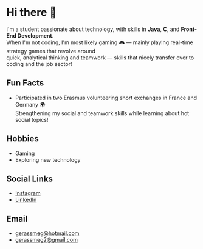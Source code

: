 # Hi there 👋

I'm a student passionate about technology, with skills in **Java**, **C**, and **Front-End Development**.  
When I'm not coding, I'm most likely gaming 🎮 — mainly playing real-time strategy games that revolve around  
quick, analytical thinking and teamwork — skills that nicely transfer over to coding and the job sector!

## Fun Facts
- Participated in two Erasmus volunteering short exchanges in France and Germany 🌍  
  Strengthening my social and teamwork skills while learning about hot social topics!

## Hobbies
- Gaming
- Exploring new technology

## Social Links
- [Instagram](https://www.instagram.com/jerry_meg_)
- [LinkedIn]([https://www.linkedin.com/in/yourusername](https://www.linkedin.com/in/gerasimos-megaris-1ab075259?utm_source=share&utm_campaign=share_via&utm_content=profile&utm_medium=android_app))

## Email 
- [gerassmeg@hotmail.com](mailto:gerassmeg@hotmail.com)
- [gerassmeg2@gmail.com](mailto:gerassmeg2@gmail.com)

